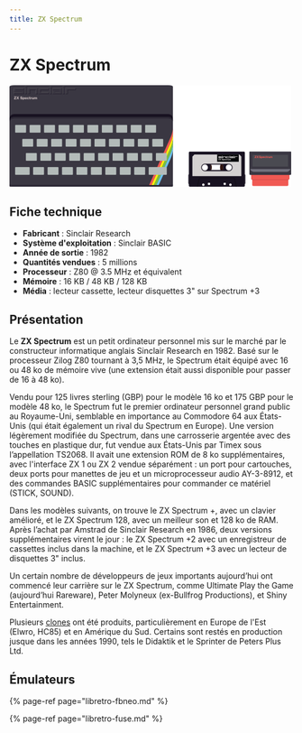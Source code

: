 ```yaml
---
title: ZX Spectrum
---
```


# ZX Spectrum

![](/migration-images/emulateurs/ordinosaures/zx-spectrum/image%20%28277%29.png)

## Fiche technique

* **Fabricant** : Sinclair Research
* **Système d'exploitation** : Sinclair BASIC
* **Année de sortie** : 1982
* **Quantités vendues** : 5 millions
* **Processeur** : Z80 @ 3.5 MHz et équivalent
* **Mémoire** : 16 KB / 48 KB / 128 KB
* **Média** : lecteur cassette, lecteur disquettes 3" sur Spectrum +3

## Présentation

Le **ZX Spectrum** est un petit ordinateur personnel mis sur le marché par le constructeur informatique anglais Sinclair Research en 1982. Basé sur le processeur Zilog Z80 tournant à 3,5 MHz, le Spectrum était équipé avec 16 ou 48 ko de mémoire vive \(une extension était aussi disponible pour passer de 16 à 48 ko\).

Vendu pour 125 livres sterling \(GBP\) pour le modèle 16 ko et 175 GBP pour le modèle 48 ko, le Spectrum fut le premier ordinateur personnel grand public au Royaume-Uni, semblable en importance au Commodore 64 aux États-Unis \(qui était également un rival du Spectrum en Europe\). Une version légèrement modifiée du Spectrum, dans une carrosserie argentée avec des touches en plastique dur, fut vendue aux États-Unis par Timex sous l’appellation TS2068. Il avait une extension ROM de 8 ko supplémentaires, avec l'interface ZX 1 ou ZX 2 vendue séparément : un port pour cartouches, deux ports pour manettes de jeu et un microprocesseur audio AY-3-8912, et des commandes BASIC supplémentaires pour commander ce matériel \(STICK, SOUND\).

Dans les modèles suivants, on trouve le ZX Spectrum +, avec un clavier amélioré, et le ZX Spectrum 128, avec un meilleur son et 128 ko de RAM. Après l’achat par Amstrad de Sinclair Research en 1986, deux versions supplémentaires virent le jour : le ZX Spectrum +2 avec un enregistreur de cassettes inclus dans la machine, et le ZX Spectrum +3 avec un lecteur de disquettes 3" inclus.

Un certain nombre de développeurs de jeux importants aujourd’hui ont commencé leur carrière sur le ZX Spectrum, comme Ultimate Play the Game \(aujourd’hui Rareware\), Peter Molyneux \(ex-Bullfrog Productions\), et Shiny Entertainment.

Plusieurs [clones](https://fr.wikipedia.org/wiki/Clone_%28mat%C3%A9riel_informatique%29) ont été produits, particulièrement en Europe de l'Est \(Elwro, HC85\) et en Amérique du Sud. Certains sont restés en production jusque dans les années 1990, tels le Didaktik et le Sprinter de Peters Plus Ltd.

## Émulateurs

{% page-ref page="libretro-fbneo.md" %}

{% page-ref page="libretro-fuse.md" %}

